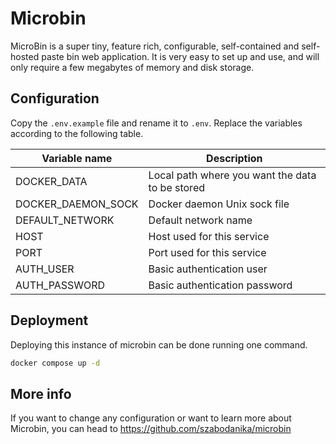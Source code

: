 # Microbin

MicroBin is a super tiny, feature rich, configurable, self-contained and self-hosted paste bin web application. It is very easy to set up and use, and will only require a few megabytes of memory and disk storage.

## Configuration

Copy the `.env.example` file and rename it to `.env`. Replace the variables according to the following table.

| Variable name           | Description                                      |
|-------------------------|--------------------------------------------------|
| DOCKER_DATA             | Local path where you want the data to be stored  |
| DOCKER_DAEMON_SOCK      | Docker daemon Unix sock file                     |
| DEFAULT_NETWORK         | Default network name                             |
| HOST                    | Host used for this service                       |
| PORT                    | Port used for this service                       |
| AUTH_USER               | Basic authentication user                        |
| AUTH_PASSWORD           | Basic authentication password                    |


## Deployment

Deploying this instance of microbin can be done running one command.

```bash
docker compose up -d
```

## More info

If you want to change any configuration or want to learn more about Microbin, you can head to https://github.com/szabodanika/microbin